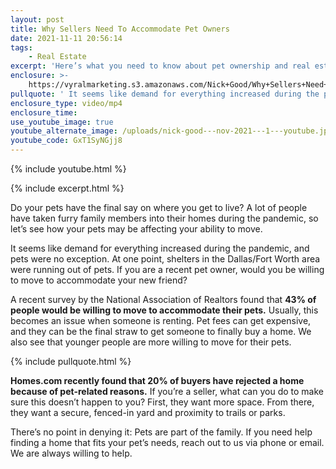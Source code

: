 ```yaml
---
layout: post
title: Why Sellers Need To Accommodate Pet Owners
date: 2021-11-11 20:56:14
tags:
    - Real Estate
excerpt: 'Here’s what you need to know about pet ownership and real estate. '
enclosure: >-
    https://vyralmarketing.s3.amazonaws.com/Nick+Good/Why+Sellers+Need+To+Accommodate+Pet+Owners.mp4
pullquote: ' It seems like demand for everything increased during the pandemic, and pets were no exception. '
enclosure_type: video/mp4
enclosure_time:
use_youtube_image: true
youtube_alternate_image: /uploads/nick-good---nov-2021---1---youtube.jpg
youtube_code: GxT1SyNGjj8
---
```

{% include youtube.html %}

{% include excerpt.html %}

Do your pets have the final say on where you get to live? A lot of people have taken furry family members into their homes during the pandemic, so let’s see how your pets may be affecting your ability to move.

It seems like demand for everything increased during the pandemic, and pets were no exception. At one point, shelters in the Dallas/Fort Worth area were running out of pets. If you are a recent pet owner, would you be willing to move to accommodate your new friend?

A recent survey by the National Association of Realtors found that **43% of people would be willing to move to accommodate their pets.** Usually, this becomes an issue when someone is renting. Pet fees can get expensive, and they can be the final straw to get someone to finally buy a home. We also see that younger people are more willing to move for their pets. <br>

{% include pullquote.html %}

**Homes.com recently found that 20% of buyers have rejected a home because of pet-related reasons.** If you’re a seller, what can you do to make sure this doesn’t happen to you? First, they want more space. From there, they want a secure, fenced-in yard and proximity to trails or parks.

There’s no point in denying it: Pets are part of the family. If you need help finding a home that fits your pet’s needs, reach out to us via phone or email. We are always willing to help. <br>
